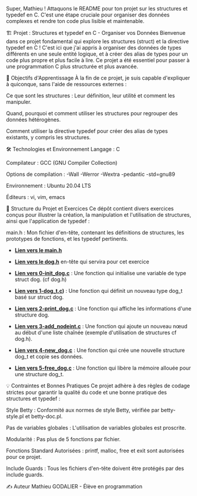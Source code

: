 Super, Mathieu ! Attaquons le README pour ton projet sur les structures et typedef en C. C'est une étape cruciale pour organiser des données complexes et rendre ton code plus lisible et maintenable.

🏗️ Projet : Structures et typedef en C - Organiser vos Données
Bienvenue dans ce projet fondamental qui explore les structures (struct) et la directive typedef en C ! C'est ici que j'ai appris à organiser des données de types différents en une seule entité logique, et à créer des alias de types pour un code plus propre et plus facile à lire. Ce projet a été essentiel pour passer à une programmation C plus structurée et plus avancée.

🎯 Objectifs d'Apprentissage
À la fin de ce projet, je suis capable d'expliquer à quiconque, sans l'aide de ressources externes :

Ce que sont les structures : Leur définition, leur utilité et comment les manipuler.

Quand, pourquoi et comment utiliser les structures pour regrouper des données hétérogènes.

Comment utiliser la directive typedef pour créer des alias de types existants, y compris les structures.

🛠️ Technologies et Environnement
Langage : C

Compilateur : GCC (GNU Compiler Collection)

Options de compilation : -Wall -Werror -Wextra -pedantic -std=gnu89

Environnement : Ubuntu 20.04 LTS

Éditeurs : vi, vim, emacs

📖 Structure du Projet et Exercices
Ce dépôt contient divers exercices conçus pour illustrer la création, la manipulation et l'utilisation de structures, ainsi que l'application de typedef :

main.h : Mon fichier d'en-tête, contenant les définitions de structures, les prototypes de fonctions, et les typedef pertinents.
* **[Lien vers le main.h](https://github.com/Mathieu7483/holbertonschool-low_level_programming/blob/main/structures_typedef/main.h)**
* **[Lien vers le dog.h](https://github.com/Mathieu7483/holbertonschool-low_level_programming/blob/main/structures_typedef/dog.h)** en-tête qui servira pour cet exercice

* **[Lien vers 0-init_dog.c]()** : Une fonction qui initialise une variable de type struct dog. (cf dog.h)

* **[Lien vers 1-dog_t.c](https://github.com/Mathieu7483/holbertonschool-low_level_programming/blob/main/structures_typedef/1-init_dog.c))** : Une fonction qui définit un nouveau type dog_t basé sur struct dog.

* **[Lien vers 2-print_dog.c](https://github.com/Mathieu7483/holbertonschool-low_level_programming/blob/main/structures_typedef/2-print_dog.c)** : Une fonction qui affiche les informations d'une structure dog.

* **[Lien vers 3-add_nodeint.c]()** : Une fonction qui ajoute un nouveau nœud au début d'une liste chaînée (exemple d'utilisation de structures cf dog.h).

* **[Lien vers 4-new_dog.c](https://github.com/Mathieu7483/holbertonschool-low_level_programming/blob/main/structures_typedef/4-new_dog.c)** : Une fonction qui crée une nouvelle structure dog_t et copie ses données.

* **[Lien vers 5-free_dog.c](https://github.com/Mathieu7483/holbertonschool-low_level_programming/blob/main/structures_typedef/5-free_dog.c)** : Une fonction qui libère la mémoire allouée pour une structure dog_t.


💡 Contraintes et Bonnes Pratiques
Ce projet adhère à des règles de codage strictes pour garantir la qualité du code et une bonne pratique des structures et typedef :

Style Betty : Conformité aux normes de style Betty, vérifiée par betty-style.pl et betty-doc.pl.

Pas de variables globales : L'utilisation de variables globales est proscrite.

Modularité : Pas plus de 5 fonctions par fichier.

Fonctions Standard Autorisées : printf, malloc, free et exit sont autorisées pour ce projet.

Include Guards : Tous les fichiers d'en-tête doivent être protégés par des include guards.


✍️ Auteur
Mathieu GODALIER - Élève en programmation
